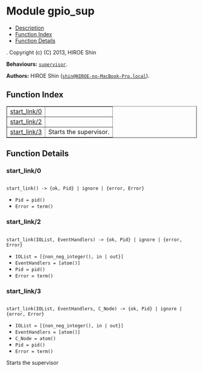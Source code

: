 

# Module gpio_sup #
* [Description](#description)
* [Function Index](#index)
* [Function Details](#functions)


.
Copyright (c) (C) 2013, HIROE Shin

__Behaviours:__ [`supervisor`](supervisor.md).

__Authors:__ HIROE Shin ([`shin@HIROE-no-MacBook-Pro.local`](mailto:shin@HIROE-no-MacBook-Pro.local)).
<a name="index"></a>

## Function Index ##


<table width="100%" border="1" cellspacing="0" cellpadding="2" summary="function index"><tr><td valign="top"><a href="#start_link-0">start_link/0</a></td><td></td></tr><tr><td valign="top"><a href="#start_link-2">start_link/2</a></td><td></td></tr><tr><td valign="top"><a href="#start_link-3">start_link/3</a></td><td>
Starts the supervisor.</td></tr></table>


<a name="functions"></a>

## Function Details ##

<a name="start_link-0"></a>

### start_link/0 ###


<pre><code>
start_link() -&gt; {ok, Pid} | ignore | {error, Error}
</code></pre>

<ul class="definitions"><li><code>Pid = pid()</code></li><li><code>Error = term()</code></li></ul>


<a name="start_link-2"></a>

### start_link/2 ###


<pre><code>
start_link(IOList, EventHandlers) -&gt; {ok, Pid} | ignore | {error, Error}
</code></pre>

<ul class="definitions"><li><code>IOList = [{non_neg_integer(), in | out}]</code></li><li><code>EventHandlers = [atom()]</code></li><li><code>Pid = pid()</code></li><li><code>Error = term()</code></li></ul>


<a name="start_link-3"></a>

### start_link/3 ###


<pre><code>
start_link(IOList, EventHandlers, C_Node) -&gt; {ok, Pid} | ignore | {error, Error}
</code></pre>

<ul class="definitions"><li><code>IOList = [{non_neg_integer(), in | out}]</code></li><li><code>EventHandlers = [atom()]</code></li><li><code>C_Node = atom()</code></li><li><code>Pid = pid()</code></li><li><code>Error = term()</code></li></ul>


Starts the supervisor


